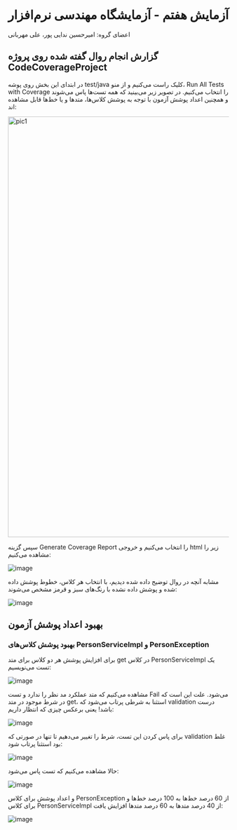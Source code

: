 # آزمایش هفتم - آزمایشگاه مهندسی نرم‌افزار
اعضای گروه: امیرحسین ندایی پور، علی مهربانی

## گزارش انجام روال گفته شده روی پروژه CodeCoverageProject

در ابتدای این بخش روی پوشه test/java کلیک راست می‌کنیم و از منو، Run All Tests with Coverage را انتخاب می‌کنیم. در تصویر زیر می‌بینید که همه تست‌ها پاس می‌شوند و همچنین اعداد پوشش آزمون با توجه به پوشش کلاس‌ها، متدها و یا خط‌ها قابل مشاهده اند:

<img width="960" alt="pic1" src="https://github.com/nedaei79/SEL-Week7/assets/62210316/54839a8a-d505-47b7-b9d6-1012ee35cd83">

سپس گزینه Generate Coverage Report را انتخاب می‌کنیم و خروجی html زیر را مشاهده می‌کنیم:

![image](https://github.com/nedaei79/SEL-Week7/assets/62210316/459dfd1a-8d00-40f1-8a0a-6d306d9676e0)

مشابه آنچه در روال توضیح داده شده دیدیم، با انتخاب هر کلاس، خطوط پوشش داده شده و پوشش داده نشده با رنگ‌های سبز و قرمز مشخص می‌شوند:

![image](https://github.com/nedaei79/SEL-Week7/assets/62210316/7450c5bf-cc12-405a-ab19-1becde6ac441)

## بهبود اعداد پوشش آزمون

### بهبود پوشش کلاس‌های PersonServiceImpl و PersonException

برای افزایش پوشش هر دو کلاس برای متد get در کلاس PersonServiceImpl یک تست می‌نویسیم:

![image](https://github.com/nedaei79/SEL-Week7/assets/62210316/6838cb7c-a67d-46dd-97d9-3b4011572e0b)

مشاهده می‌کنیم که متد عملکرد مد نظر را ندارد و تست Fail می‌شود. علت این است که در شرط موجود در متد get، استثنا به شرطی پرتاب می‌شود که validation درست باشد! یعنی برعکس چیزی که انتظار داریم:

![image](https://github.com/nedaei79/SEL-Week7/assets/62210316/7defe536-866f-43d7-991f-262d27399d0d)

برای پاس کردن این تست، شرط را تغییر می‌دهیم تا تنها در صورتی که validation غلط بود استثنا پرتاب شود:

![image](https://github.com/nedaei79/SEL-Week7/assets/62210316/bfde9139-3666-4977-a1e0-b383c7d1839d)

حالا مشاهده می‌کنیم که تست پاس می‌شود:

![image](https://github.com/nedaei79/SEL-Week7/assets/62210316/eeec8283-a51f-4bcf-a86d-6729a8baf1f3)

و اعداد پوشش برای کلاس PersonException از 60 درصد خط‌‌ها به 100 درصد خط‌ها و برای کلاس PersonServiceImpl از 40 درصد متدها به 60 درصد متدها افزایش یافت:

![image](https://github.com/nedaei79/SEL-Week7/assets/62210316/f31944c4-83f8-4841-b9f3-19ac2508387b)
